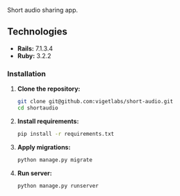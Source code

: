 Short audio sharing app. 


## Technologies

- **Rails:** 7.1.3.4
- **Ruby:** 3.2.2

### Installation

1. **Clone the repository:**
    ```sh
    git clone git@github.com:vigetlabs/short-audio.git
    cd shortaudio
    ```

2. **Install requirements:**

    ```sh
    pip install -r requirements.txt
    ```

3. **Apply migrations:**

    ```sh
    python manage.py migrate
    ```

3. **Run server:**

    ```sh
    python manage.py runserver
    ```

